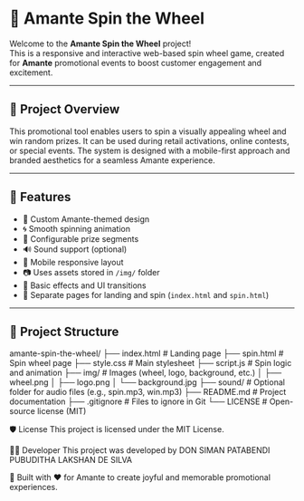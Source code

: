 # 🎡 Amante Spin the Wheel

Welcome to the **Amante Spin the Wheel** project!  
This is a responsive and interactive web-based spin wheel game, created for **Amante** promotional events to boost customer engagement and excitement.

---

## 🧠 Project Overview

This promotional tool enables users to spin a visually appealing wheel and win random prizes. It can be used during retail activations, online contests, or special events. The system is designed with a mobile-first approach and branded aesthetics for a seamless Amante experience.

---

## 🚀 Features

- 🎨 Custom Amante-themed design
- 🌀 Smooth spinning animation
- 🎁 Configurable prize segments
- 🔊 Sound support (optional)
- 📱 Mobile responsive layout
- 📷 Uses assets stored in `/img/` folder
- 🎉 Basic effects and UI transitions
- 🧩 Separate pages for landing and spin (`index.html` and `spin.html`)

---

## 📁 Project Structure

amante-spin-the-wheel/
├── index.html # Landing page
├── spin.html # Spin wheel page
├── style.css # Main stylesheet
├── script.js # Spin logic and animation
├── img/ # Images (wheel, logo, background, etc.)
│ ├── wheel.png
│ ├── logo.png
│ └── background.jpg
├── sound/ # Optional folder for audio files (e.g., spin.mp3, win.mp3)
├── README.md # Project documentation
├── .gitignore # Files to ignore in Git
└── LICENSE # Open-source license (MIT)

🛡️ License
This project is licensed under the MIT License.

👨‍💻 Developer
This project was developed by
DON SIMAN PATABENDI PUBUDITHA LAKSHAN DE SILVA

💌 Built with ❤️ for Amante to create joyful and memorable promotional experiences.
